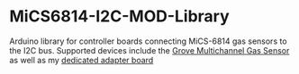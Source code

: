# MiCS6814-I2C-MOD-Library

Arduino library for controller boards connecting MiCS-6814 gas sensors to the I2C bus.
Supported devices include the [Grove Multichannel Gas Sensor][2] as well as my [dedicated adapter board][1]

 [1]: https://github.com/eNBeWe/MiCS6814-I2C-PCB
 [2]: http://wiki.seeedstudio.com/Grove-Multichannel_Gas_Sensor/
